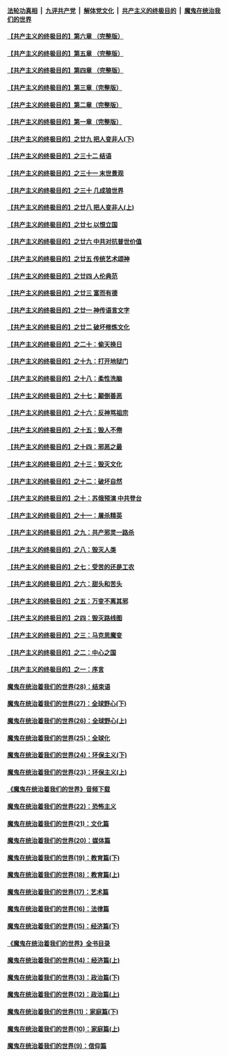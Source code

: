 ####  [法轮功真相](../../../../basic/blob/master/README.md?t=06261702) &nbsp;|&nbsp; [九评共产党](../../../../9ping.md/blob/master/README.md?t=06261702) &nbsp;|&nbsp; [解体党文化](../../../../jtdwh.md/blob/master/README.md?t=06261702)  &nbsp;|&nbsp; [共产主义的终极目的](../../../../gczydzjmd.md/blob/master/README.md?t=06261702) &nbsp;|&nbsp; [魔鬼在统治我们的世界](../../../../mgztzwmdsj.md/blob/master/README.md?t=06261702) 

#### [【共产主义的终极目的】第六章 （完整版）](../pages/nsc422/n11428913.md?t=06261702) 

#### [【共产主义的终极目的】第五章 （完整版）](../pages/nsc422/n11428912.md?t=06261702) 

#### [【共产主义的终极目的】第四章 （完整版）](../pages/nsc422/n11428907.md?t=06261702) 

#### [【共产主义的终极目的】第三章（完整版）](../pages/nsc422/n11428848.md?t=06261702) 

#### [【共产主义的终极目的】第二章（完整版）](../pages/nsc422/n11428831.md?t=06261702) 

#### [【共产主义的终极目的】第一章（完整版）](../pages/nsc422/n11417651.md?t=06261702) 

#### [【共产主义的终极目的】之廿九 把人变非人(下)](../pages/nsc422/n11344140.md?t=06261702) 

#### [【共产主义的终极目的】之三十二 结语](../pages/nsc422/n11360535.md?t=06261702) 

#### [【共产主义的终极目的】之三十一 末世景观](../pages/nsc422/n11351129.md?t=06261702) 

#### [【共产主义的终极目的】之三十 几成狼世界](../pages/nsc422/n11348280.md?t=06261702) 

#### [【共产主义的终极目的】之廿八 把人变非人(上)](../pages/nsc422/n11340492.md?t=06261702) 

#### [【共产主义的终极目的】之廿七 以恨立国](../pages/nsc422/n11336944.md?t=06261702) 

#### [【共产主义的终极目的】之廿六 中共对抗普世价值](../pages/nsc422/n11324785.md?t=06261702) 

#### [【共产主义的终极目的】之廿五 传统艺术颂神](../pages/nsc422/n11296396.md?t=06261702) 

#### [【共产主义的终极目的】之廿四 人伦典范](../pages/nsc422/n11296397.md?t=06261702) 

#### [【共产主义的终极目的】之廿三 富而有德](../pages/nsc422/n11283598.md?t=06261702) 

#### [【共产主义的终极目的】之廿一 神传语言文字](../pages/nsc422/n11263265.md?t=06261702) 

#### [【共产主义的终极目的】之廿二 破坏修炼文化](../pages/nsc422/n11245728.md?t=06261702) 

#### [【共产主义的终极目的】之二十：偷天换日](../pages/nsc422/n11238846.md?t=06261702) 

#### [【共产主义的终极目的】之十九：打开地狱门](../pages/nsc422/n11206376.md?t=06261702) 

#### [【共产主义的终极目的】之十八：柔性洗脑](../pages/nsc422/n11199994.md?t=06261702) 

#### [【共产主义的终极目的】之十七：颠倒善恶](../pages/nsc422/n11179782.md?t=06261702) 

#### [【共产主义的终极目的】之十六：反神骂祖宗](../pages/nsc422/n11166798.md?t=06261702) 

#### [【共产主义的终极目的】之十五：毁人不倦](../pages/nsc422/n11166792.md?t=06261702) 

#### [【共产主义的终极目的】之十四：邪恶之最](../pages/nsc422/n11150249.md?t=06261702) 

#### [【共产主义的终极目的】之十三：毁灭文化](../pages/nsc422/n11135227.md?t=06261702) 

#### [【共产主义的终极目的】之十二：破坏自然](../pages/nsc422/n11135214.md?t=06261702) 

#### [【共产主义的终极目的】之十：苏俄预演 中共登台](../pages/nsc422/n11118424.md?t=06261702) 

#### [【共产主义的终极目的】之十一：屠杀精英](../pages/nsc422/n11118442.md?t=06261702) 

#### [【共产主义的终极目的】之九：共产邪灵一路杀](../pages/nsc422/n11114139.md?t=06261702) 

#### [【共产主义的终极目的】之八：毁灭人类](../pages/nsc422/n11108503.md?t=06261702) 

#### [【共产主义的终极目的】之七：受苦的还是工农](../pages/nsc422/n11101809.md?t=06261702) 

#### [【共产主义的终极目的】之六：甜头和苦头](../pages/nsc422/n11096971.md?t=06261702) 

#### [【共产主义的终极目的】之五：万变不离其邪](../pages/nsc422/n11091285.md?t=06261702) 

#### [【共产主义的终极目的】之四：毁灭路线图](../pages/nsc422/n11086284.md?t=06261702) 

#### [【共产主义的终极目的】之三：马克思魔变](../pages/nsc422/n11061941.md?t=06261702) 

#### [【共产主义的终极目的】之二：中心之国](../pages/nsc422/n11047728.md?t=06261702) 

#### [【共产主义的终极目的】之一：序言](../pages/nsc422/n11086077.md?t=06261702) 

#### [魔鬼在统治着我们的世界(28)：结束语](../pages/nsc422/n10936246.md?t=06261702) 

#### [魔鬼在统治着我们的世界(27)：全球野心(下)](../pages/nsc422/n10928319.md?t=06261702) 

#### [魔鬼在统治着我们的世界(26)：全球野心(上)](../pages/nsc422/n10900318.md?t=06261702) 

#### [魔鬼在统治着我们的世界(25)：全球化](../pages/nsc422/n10788205.md?t=06261702) 

#### [魔鬼在统治着我们的世界(24)：环保主义(下)](../pages/nsc422/n10695307.md?t=06261702) 

#### [魔鬼在统治着我们的世界(23)：环保主义(上)](../pages/nsc422/n10688613.md?t=06261702) 

#### [《魔鬼在统治着我们的世界》音频下载](../pages/nsc422/n10635553.md?t=06261702) 

#### [魔鬼在统治着我们的世界(22)：恐怖主义](../pages/nsc422/n10614727.md?t=06261702) 

#### [魔鬼在统治着我们的世界(21)：文化篇](../pages/nsc422/n10597706.md?t=06261702) 

#### [魔鬼在统治着我们的世界(20)：媒体篇](../pages/nsc422/n10586579.md?t=06261702) 

#### [魔鬼在统治着我们的世界(19)：教育篇(下)](../pages/nsc422/n10564808.md?t=06261702) 

#### [魔鬼在统治着我们的世界(18)：教育篇(上)](../pages/nsc422/n10526970.md?t=06261702) 

#### [魔鬼在统治着我们的世界(17)：艺术篇](../pages/nsc422/n10499093.md?t=06261702) 

#### [魔鬼在统治着我们的世界(16)：法律篇](../pages/nsc422/n10485969.md?t=06261702) 

#### [魔鬼在统治着我们的世界(15)：经济篇(下)](../pages/nsc422/n10469975.md?t=06261702) 

#### [《魔鬼在统治着我们的世界》全书目录](../pages/nsc422/n10464261.md?t=06261702) 

#### [魔鬼在统治着我们的世界(14)：经济篇(上)](../pages/nsc422/n10457370.md?t=06261702) 

#### [魔鬼在统治着我们的世界(13)：政治篇(下)](../pages/nsc422/n10448270.md?t=06261702) 

#### [魔鬼在统治着我们的世界(12)：政治篇(上)](../pages/nsc422/n10444576.md?t=06261702) 

#### [魔鬼在统治着我们的世界(11)：家庭篇(下)](../pages/nsc422/n10440961.md?t=06261702) 

#### [魔鬼在统治着我们的世界(10)：家庭篇(上)](../pages/nsc422/n10435448.md?t=06261702) 

#### [魔鬼在统治着我们的世界(9)：信仰篇](../pages/nsc422/n10432159.md?t=06261702) 

